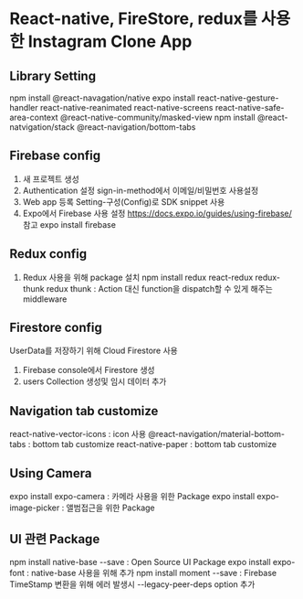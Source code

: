 # React-native, FireStore, redux를 사용한 Instagram Clone App

## Library Setting

npm install @react-navagation/native
expo install react-native-gesture-handler react-native-reanimated react-native-screens react-native-safe-area-context @react-native-community/masked-view
npm install @react-natvigation/stack @react-navigation/bottom-tabs 

## Firebase config
1. 새 프로젝트 생성
2. Authentication 설정
    sign-in-method에서 이메일/비밀번호 사용설정
3. Web app 등록
    Setting-구성(Config)로 SDK snippet 사용
4. Expo에서 Firebase 사용 설정
    https://docs.expo.io/guides/using-firebase/ 참고
    expo install firebase

## Redux config
1. Redux 사용을 위해 package 설치
    npm install redux react-redux redux-thunk
    redux thunk : Action 대신 function을 dispatch할 수 있게 해주는 middleware

## Firestore config
UserData를 저장하기 위해 Cloud Firestore 사용
1. Firebase console에서 Firestore 생성
2. users Collection 생성및 임시 데이터 추가

## Navigation tab customize
react-native-vector-icons : icon 사용
@react-navigation/material-bottom-tabs : bottom tab customize
react-native-paper : bottom tab customize

## Using Camera
expo install expo-camera : 카메라 사용을 위한 Package
expo install expo-image-picker : 앨범접근을 위한 Package

## UI 관련 Package
npm install native-base --save : Open Source UI Package
expo install expo-font : native-base 사용을 위해 추가
npm install moment --save : Firebase TimeStamp 변환을 위해
에러 발생시 --legacy-peer-deps option 추가